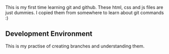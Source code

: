 This is my first time learning git and github.
These html, css and js files are just dummies.
I copied them from somewhere to learn about git commands :)
## Development Environment

This is my practise of creating branches and understanding them.
